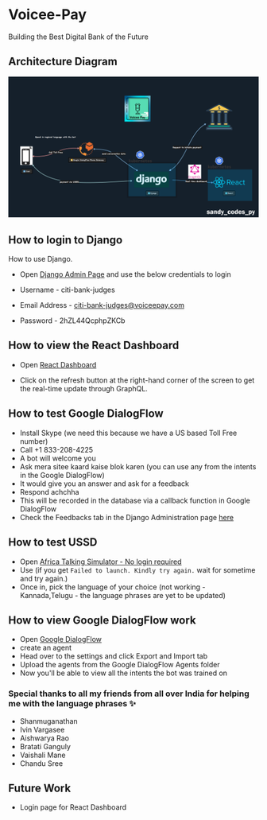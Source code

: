 # Voicee-Pay
Building the Best Digital Bank of the Future

## Architecture Diagram
![Architecture Diagram](/images/architecture-diagram-flow.png)


## How to login to Django
How to use Django.

- Open [Django Admin Page](https://sandy-voicee-pay-django.azurewebsites.net/admin/login) and use the below credentials to login

- Username - citi-bank-judges
- Email Address - citi-bank-judges@voiceepay.com
- Password - 2hZL44QcphpZKCb


## How to view the React Dashboard

- Open [React Dashboard](https://sandy-voicee-pay-react.azurewebsites.net/dashboard)

- Click on the refresh button at the right-hand corner of the screen to get the real-time update through GraphQL.

## How to test Google DialogFlow
- Install Skype (we need this because we have a US based Toll Free number)
- Call +1 833-208-4225
- A bot will welcome you
- Ask mera sitee kaard kaise blok karen (you can use any from the intents in the Google DialogFlow)
- It would give you an answer and ask for a feedback
- Respond achchha
- This will be recorded in the database via a callback function in Google DialogFlow
- Check the Feedbacks tab in the Django Administration page [here](https://sandy-voicee-pay-django.azurewebsites.net/admin/transaction/feedback/)

## How to test USSD
- Open [Africa Talking Simulator - No login required](https://developers.africastalking.com/simulator)
- Use (if you get `Failed to launch. Kindly try again.` wait for sometime and try again.)
- Once in, pick the language of your choice (not working - Kannada,Telugu - the language phrases are yet to be updated)

## How to view Google DialogFlow work
- Open [Google DialogFlow](https://dialogflow.cloud.google.com/)
- create an agent
- Head over to the settings and click Export and Import tab
- Upload the agents from the Google DialogFlow Agents folder
- Now you'll be able to view all the intents the bot was trained on

### Special thanks to all my friends from all over India for helping me with the language phrases ✨
- Shanmuganathan
- Ivin Vargasee
- Aishwarya Rao
- Bratati Ganguly
- Vaishali Mane
- Chandu Sree

## Future Work
- Login page for React Dashboard
